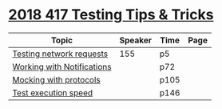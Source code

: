 # [2018 417 Testing Tips & Tricks](https://developer.apple.com/videos/play/wwdc2018/417)


Topic|Speaker|Time|Page
---|---|---|---
[Testing network requests](1-testing-network-requests.md) | 155 | p5
[Working with Notifications](2-working-with-notifications.md) | | p72
[Mocking with protocols](3-mocking-with-protocols.md) | | p105
[Test execution speed](4-test-execution-speed.md) | | p146
